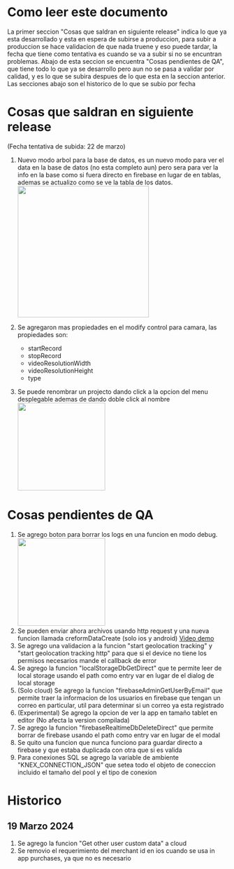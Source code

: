# Como leer este documento
La primer seccion "Cosas que saldran en siguiente release" indica lo que ya esta desarrollado y esta en espera de subirse a produccion, para subir a produccion se hace validacion de que nada truene y eso puede tardar, la fecha que tiene como tentativa es cuando se va a subir si no se encuntran problemas. Abajo de esta seccion se encuentra "Cosas pendientes de QA", que tiene todo lo que ya se desarrollo pero aun no se pasa a validar por calidad, y es lo que se subira despues de lo que esta en la seccion anterior. Las secciones abajo son el historico de lo que se subio por fecha

# Cosas que saldran en siguiente release
(Fecha tentativa de subida: 22 de marzo)
1. Nuevo modo arbol para la base de datos, es un nuevo modo para ver el data en la base de datos (no esta completo aun) pero sera para ver la info en la base como si fuera directo en firebase en lugar de en tablas, ademas se actualizo como se ve la tabla de los datos.<br /><img src="https://firebasestorage.googleapis.com/v0/b/apphive-inc.appspot.com/o/MediaReleases%2FDEVN-12501.png?alt=media" width="300">

2. Se agregaron mas propiedades en el modify control para camara, las propiedades son:
    - startRecord
    - stopRecord
    - videoResolutionWidth
    - videoResolutionHeight
    - type
3. Se puede renombrar un projecto dando click a la opcion del menu desplegable ademas de dando doble click al nombre <br /><img src="https://firebasestorage.googleapis.com/v0/b/apphive-inc.appspot.com/o/MediaReleases%2FDEVN-12583.png?alt=media" width="200">

# Cosas pendientes de QA
1. Se agrego boton para borrar los logs en una funcion en modo debug.<br /><img src="https://firebasestorage.googleapis.com/v0/b/apphive-inc.appspot.com/o/MediaReleases%2FDEVN-1718.PNG?alt=media" width="200">
2. Se pueden enviar ahora archivos usando http request y una nueva funcion llamada creformDataCreate (solo ios y android) [Video demo](https://firebasestorage.googleapis.com/v0/b/apphive-inc.appspot.com/o/MediaReleases%2FDEVN-12486.webm?alt=media)
3. Se agrego una validacion a la funcion "start geolocation tracking" y "start geolocation tracking http" para que si el device no tiene los permisos necesarios mande el callback de error
4. Se agrego la funcion "localStorageDbGetDirect" que te permite leer de local storage usando el path como entry var en lugar de el dialog de local storage
5. (Solo cloud) Se agrego la funcion "firebaseAdminGetUserByEmail" que permite traer la informacion de los usuarios en firebase que tengan un correo en particular, util para determinar si un correo ya esta registrado
6. (Experimental) Se agrego la opcion de ver la app en tamaño tablet en editor (No afecta la version compilada)
7. Se agrego la funcion "firebaseRealtimeDbDeleteDirect" que permite borrar de firebase usando el path como entry var en lugar de el modal
8. Se quito una funcion que nunca funciono para guardar directo a firebase y que estaba duplicada con otra que si es valida
9. Para conexiones SQL se agrego la variable de ambiente "KNEX_CONNECTION_JSON" que setea todo el objeto de coneccion incluido el tamaño del pool y el tipo de conexion


# Historico
## 19 Marzo 2024
1. Se agrego la funcion "Get other user custom data" a cloud
2. Se removio el requerimiento del merchant id en ios cuando se usa in app purchases, ya que no es necesario